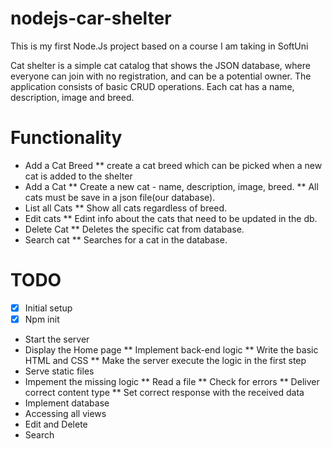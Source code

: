 # nodejs-car-shelter
This is my first Node.Js project based on a course I am taking in SoftUni

Cat shelter is a simple cat catalog that shows the JSON database, where everyone can join with no registration, and can be a potential owner. The application consists of basic CRUD operations. Each cat has a name, description, image and breed.

# Functionality
* Add a Cat Breed
** create a cat breed which can be picked when a new cat is added to the shelter
* Add a Cat
** Create a new cat - name, description, image, breed.
** All cats must be save in a json file(our database).
* List all Cats
** Show all cats regardless of breed.
* Edit cats
** Edint info about the cats that need to be updated in the db.
* Delete Cat
** Deletes the specific cat from database.
* Search cat
** Searches for a cat in the database.

# TODO
* [x] Initial setup
* [x] Npm init 
* Start the server
* Display the Home page
** Implement back-end logic 
** Write the basic HTML and CSS
** Make the server execute the logic in the first step
* Serve static files
* Impement the missing logic
** Read a file
** Check for errors
** Deliver correct content type
** Set correct response with the received data
* Implement database
* Accessing all views
* Edit and Delete
* Search